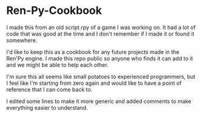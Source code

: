 # Ren-Py-Cookbook

I made this from an old script.rpy of a game I was working on. It had a lot of code that was good at the time and I don't remember if I made it or found it somewhere.

I'd like to keep this as a cookbook for any future projects made in the Ren'Py engine. I made this repo public so anyone who finds it can add to it and we might be able to help each other.

I'm sure this all seems like small potatoes to experienced programmers, but I feel like I'm starting from zero again and would like to have a point of reference that I can come back to.

I edited some lines to make it more generic and added comments to make everything easier to understand.
